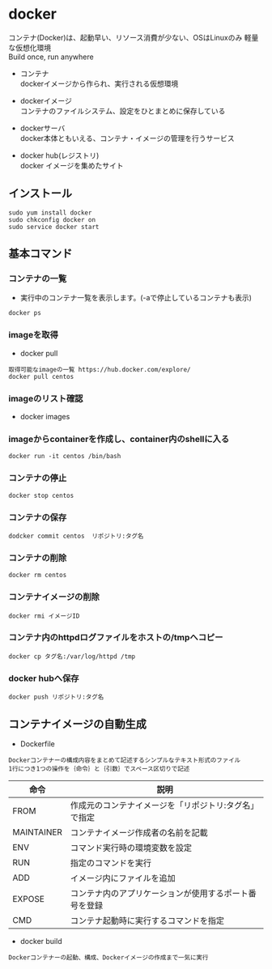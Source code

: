 # docker

コンテナ(Docker)は、起動早い、リソース消費が少ない、OSはLinuxのみ
軽量な仮想化環境  
Build once, run anywhere  

- コンテナ  
dockerイメージから作られ、実行される仮想環境  

- dockerイメージ  
コンテナのファイルシステム、設定をひとまとめに保存している

- dockerサーバ  
docker本体ともいえる、コンテナ・イメージの管理を行うサービス  

- docker hub(レジストリ)  
docker イメージを集めたサイト


## インストール
```
sudo yum install docker
sudo chkconfig docker on
sudo service docker start
```

## 基本コマンド

### コンテナの一覧
- 実行中のコンテナ一覧を表示します。(-aで停止しているコンテナも表示)
```
docker ps
```
### imageを取得
- docker pull
```
取得可能なimageの一覧 https://hub.docker.com/explore/
docker pull centos
```
### imageのリスト確認
- docker images

### imageからcontainerを作成し、container内のshellに入る
```
docker run -it centos /bin/bash
```
### コンテナの停止
```
docker stop centos
```
###  コンテナの保存
```
dodcker commit centos  リポジトリ:タグ名
```
### コンテナの削除
```
docker rm centos
```
### コンテナイメージの削除
```
docker rmi イメージID
```
### コンテナ内のhttpdログファイルをホストの/tmpへコピー
```
docker cp タグ名:/var/log/httpd /tmp
```
### docker hubへ保存
```
docker push リポジトリ:タグ名
```

## コンテナイメージの自動生成
- Dockerfile
```
Dockerコンテナーの構成内容をまとめて記述するシンプルなテキスト形式のファイル
1行につき1つの操作を｛命令｝と｛引数｝でスペース区切りで記述
```

|命令|説明|
|---|---|
| FROM | 作成元のコンテナイメージを「リポジトリ:タグ名」で指定 |
| MAINTAINER | コンテナイメージ作成者の名前を記載 |
| ENV | コマンド実行時の環境変数を設定 |
| RUN | 指定のコマンドを実行 |
| ADD | イメージ内にファイルを追加 |
| EXPOSE | コンテナ内のアプリケーションが使用するポート番号を登録 |
| CMD | コンテナ起動時に実行するコマンドを指定 |

- docker build
```
Dockerコンテナーの起動、構成、Dockerイメージの作成まで一気に実行
```

